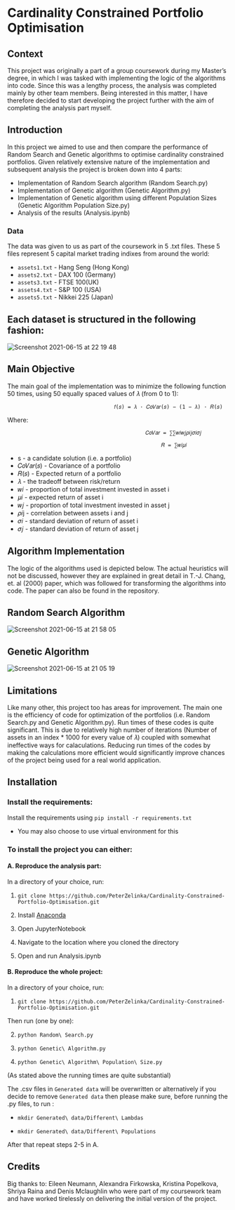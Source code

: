# Cardinality Constrained Portfolio Optimisation

## Context

This project was originally a part of a group coursework during my Master’s degree, in which I was tasked with implementing the logic of the algorithms into code. Since this was a lengthy process, the analysis was completed mainly by other team members. Being interested in this matter, I have therefore decided to start developing the project further with the aim of completing the analysis part myself.

## Introduction

In this project we aimed to use  and then compare the performance of Random Search and Genetic algorithms to optimise cardinality constrained portfolios. Given relatively extensive nature of the implementation and subsequent analysis the project is broken down into 4 parts:

- Implementation of Random Search algorithm (Random Search.py)
- Implementation of Genetic algorithm (Genetic Algorithm.py)
- Implementation of Genetic algorithm using different Population Sizes (Genetic Algorithm Population Size.py)
- Analysis of the results (Analysis.ipynb)

### Data
The data was given to us as part of the coursework in 5 .txt files. These 5 files represent 5 capital market trading indixes from around the world:
- `assets1.txt` - Hang Seng (Hong Kong)
- `assets2.txt` - DAX 100 (Germany)
- `assets3.txt` - FTSE 100(UK)
- `assets4.txt` - S&P 100 (USA)
- `assets5.txt` - Nikkei 225 (Japan)

## Each dataset is structured in the following fashion:
![Screenshot 2021-06-15 at 22 19 48](https://user-images.githubusercontent.com/85829899/122634002-e565c780-d0db-11eb-949a-bfc2c4c8989b.png)

## Main Objective

The main goal of the implementation was to minimize the following function 50 times, using 50 equally spaced values of 𝜆 (from 0 to 1):

                                      𝑓(𝑠) = 𝜆 · 𝐶𝑜𝑉𝑎𝑟(𝑠) − (1 − 𝜆) · 𝑅(𝑠)  

Where: 						
                                
                                                𝐶𝑜𝑉𝑎𝑟 = ∑∑𝑤𝑖𝑤𝑗𝜌𝑖𝑗𝜎𝑖𝜎𝑗 	

                                                     𝑅 = ∑𝑤𝑖𝜇𝑖
          
- s - a candidate solution (i.e. a portfolio)
- 𝐶𝑜𝑉𝑎𝑟(𝑠) - Covariance of a portfolio
- 𝑅(𝑠) - Expected return of a portfolio
- 𝜆 - the tradeoff between risk/return 
- 𝑤𝑖 - proportion of total investment invested in asset i
- 𝜇𝑖  - expected return of asset i
- 𝑤𝑗 - proportion of total investment invested in asset j
- 𝜌𝑖j - correlation between assets i and j 
- 𝜎𝑖 - standard deviation of return of asset i
- 𝜎𝑗 - standard deviation of return of asset j

## Algorithm Implementation

The logic of the algorithms used is depicted below. The actual heuristics will not be discussed, however they are explained in great detail in T.-J. Chang, et. al (2000) paper, which was followed for transforming the algorithms into code. The paper can also be found in the repository. 

## Random Search Algorithm

![Screenshot 2021-06-15 at 21 58 05](https://user-images.githubusercontent.com/85829899/122634011-f7476a80-d0db-11eb-8a90-8397a1a59642.png)

## Genetic Algorithm

![Screenshot 2021-06-15 at 21 05 19](https://user-images.githubusercontent.com/85829899/122634018-ff070f00-d0db-11eb-83c1-39d504d6baa2.png)
 
## Limitations
Like many other, this project too has areas for improvement. The main one is the efficiency of code for optimization of the portfolios (i.e. Random Search.py and Genetic Algorithm.py). Run times of these codes is quite significant. This is due to relatively high number of iterations (Number of assets in an index * 1000 for every value of 𝜆) coupled with somewhat ineffective ways for calaculations. Reducing run times of the codes by making the calculations more efficient would significantly improve chances of the project being used for a real world application.

## Installation

### Install the requirements:

Install the requirements using `pip install -r requirements.txt`
-	You may also choose to use virtual environment for this

### To install the project you can either:

#### A. Reproduce the analysis part:

In a directory of your choice, run:

 1. `git clone https://github.com/PeterZelinka/Cardinality-Constrained-Portfolio-Optimisation.git`

 2. Install [Anaconda](https://www.anaconda.com/products/individual)
 3. Open JupyterNotebook
 4. Navigate to the location where you cloned the directory
 5. Open and run Analysis.ipynb

#### B. Reproduce the whole project:

In a directory of your choice, run:

 1. `git clone https://github.com/PeterZelinka/Cardinality-Constrained-Portfolio-Optimisation.git`

Then run (one by one):

 2. `python Random\ Search.py`

 3. `python Genetic\ Algorithm.py`

 4. `python Genetic\ Algorithm\ Population\ Size.py`

(As stated above the running times are quite substantial)

The .csv files in `Generated data` will be overwritten or alternatively if you decide to remove `Generated data` then please make sure, before running the .py files, to run : 

- `mkdir Generated\ data/Different\ Lambdas`

- `mkdir Generated\ data/Different\ Populations`

After that repeat steps 2-5 in A.

## Credits
Big thanks to: Eileen Neumann, Alexandra Firkowska, Kristina Popelkova, Shriya Raina and Denis Mclaughlin who were part of my coursework team and have worked tirelessly on delivering the initial version of the project.
